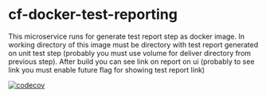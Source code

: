cf-docker-test-reporting
==================
This microservice runs for generate test report step as docker image. In working directory of this image must be directory with test report generated on unit test step (probably you must use volume for deliver directory from previous step).
After build you can see link on report on ui (probably to see link you must enable 
future flag for showing test report link) 


[![codecov](https://codecov.io/gh/codefresh-io/cf-docker-test-reporting/branch/master/graph/badge.svg?token=UHEXPBWN60)](https://codecov.io/gh/codefresh-io/cf-docker-test-reporting)

